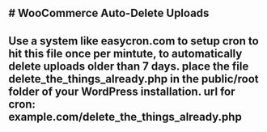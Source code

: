 <h2># WooCommerce Auto-Delete Uploads<h2>
<p>Use a system like easycron.com to setup cron to hit this file once per mintute, to automatically delete uploads older than 7 days. place the file delete_the_things_already.php in the public/root folder of your WordPress installation. url for cron: example.com/delete_the_things_already.php</p>
